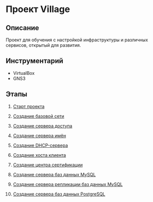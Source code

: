 # Проект Village

## Описание

Проект для обучения с настройкой инфраструктуры и различных сервисов, открытый для развития.

## Инструментарий

* VirtualBox
* GNS3

## Этапы

1. [Старт проекта](start.md)

2. [Создание базовой сети](base-network.md)

3. [Создание сервера доступа](access.md)

4. [Создание сервера имён](ns.md)

5. [Создание DHCP-сервера](dhcp.md)

6. [Создание хоста клиента](client.md)

7. [Создание центра сертификации](ca.md)

8. [Создание сервера баз данных MySQL](mysql.md)

9. [Создание сервера репликации баз данных MySQL](mysql-replication.md)

10. [Создание сервера баз данных PostgreSQL](postgresql.md)